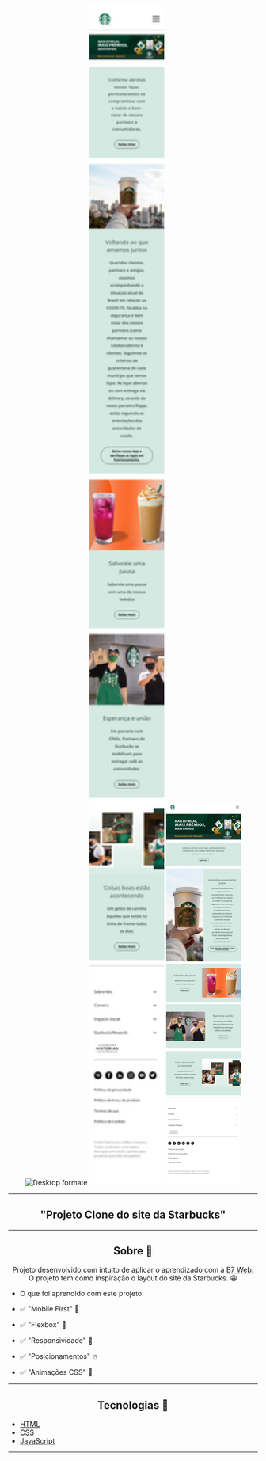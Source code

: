 <p align="center">
      <img src="/Assets/images/imagesitedesktop.png" width="30%" alt="Desktop formate"/>
      <img src="/Assets/images/imagesitemobile.png" width="30%" alt="Mobile format"/>
      <img src="/Assets/images/Tableimage.png" width="30%" alt="Table format"/>
</p>

---

<h2 align="center">"Projeto Clone do site da Starbucks"</h1>

---

<h2 align="center">Sobre 📖</h2>

   <p align="center">
      Projeto desenvolvido com intuito  de aplicar o aprendizado com à <a href="https://b7web.com.br/fullstack/">B7 Web.</a><br>
      O projeto tem como inspiração o layout do site da Starbucks. 😀<br>
   </p>

- O que foi aprendido com este projeto:

- ✅ "Mobile First" 💪
- ✅ "Flexbox" 👀
- ✅ "Responsividade" 📌
- ✅ "Posicionamentos" 🔥
- ✅ "Animações CSS" 🚀

---

<h2 align="center">Tecnologias 🚀</h2>

- [HTML](https://html.com/)
- [CSS](https://developer.mozilla.org/pt-BR/docs/Web/CSS)
- [JavaScript](https://www.javascript.com/)

---
